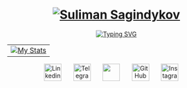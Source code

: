 <h1 align="center">
  <a href="https://github.com/SulimanSagindykov">
    <img src="https://user-images.githubusercontent.com/115887342/263457346-7eff7a63-88f3-4584-a4b3-baf806ef4b82.png" alt="Suliman Sagindykov" /></a>
</h1>


<p align="center">
  <a href="https://git.io/typing-svg"><img src="https://readme-typing-svg.herokuapp.com?font=Anonymous+Pro&duration=4000&pause=1000&color=8C52FF&center=true&width=435&lines=Hello+World!;I'm+an+aspiring+software+engineer;I've+got+a+lot+to+learn" alt="Typing SVG" /></a>
</p>


<table align="center">
  <tr>
    <td style="border:none;"><a target="_blank" href="https://github.com/anuraghazra/github-readme-stats"><img src="https://github-readme-stats.vercel.app/api?username=SulimanSagindykov&include_all_commits=true&count_private=true&show_icons=true&theme=dracula&text_color=8C52FF&bg_color=0000&hide_border=true" alt="My Stats"/> </a></td>
  </tr>
</table>


<p align="center">
  <a href="https://www.linkedin.com/in/sulimansagindykov/"><img width="40px" alt="Linkedin" title="Linkedin" src="https://user-images.githubusercontent.com/115887342/257205001-04f586a1-4828-4485-a1a0-56aceda30b90.png"/></a>
  &#8287;&#8287;&#8287;&#8287;&#8287;
  <a href="https://t.me/sagindykovsl"><img width="40px" alt="Telegram" title="Telegram" src="https://user-images.githubusercontent.com/115887342/257205029-f9458150-77ea-4b91-bc2f-e73efaa524fb.png"/></a>
  &#8287;&#8287;&#8287;&#8287;&#8287;
  <a href="https://discordapp.com/users/696678719820922940" alt="Discord" title="Discord"><img width="40px" src="https://user-images.githubusercontent.com/115887342/257205015-ab405bbc-1dfc-43db-89f8-5b02457f3f2d.png"/></a>
  &#8287;&#8287;&#8287;&#8287;&#8287;
  <a href="https://github.com/SulimanSagindykov"><img width="40px" alt="GitHub" title="GitHub" src="https://user-images.githubusercontent.com/115887342/257205307-fd042600-d9c9-4fa9-b4ee-35d95a562fdf.png"></a>
  &#8287;&#8287;&#8287;&#8287;&#8287;
  <a href="https://www.instagram.com/sagindykovsl/"><img width="40px" alt="Instagram" title="Instagram" src="https://user-images.githubusercontent.com/115887342/257205009-ec93cfee-9837-446c-b070-4d7f7aca0f78.png"/></a>
  &#8287;&#8287;&#8287;&#8287;&#8287;
</p>
